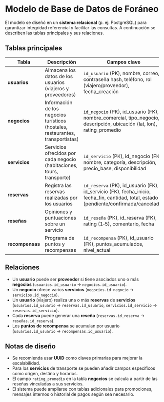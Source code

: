 # Modelo de Base de Datos de Foráneo

El modelo se diseñó en un **sistema relacional** (p. ej. PostgreSQL) para garantizar integridad referencial y facilitar las consultas.  A continuación se describen las tablas principales y sus relaciones.

## Tablas principales

| Tabla            | Descripción | Campos clave |
|------------------|-------------|--------------|
| **usuarios**     | Almacena los datos de los usuarios (viajeros y proveedores) | `id_usuario` (PK), nombre, correo, contraseña hash, teléfono, rol (viajero/proveedor), fecha_creación |
| **negocios**     | Información de los negocios turísticos (hostales, restaurantes, transportistas) | `id_negocio` (PK), id_usuario (FK), nombre_comercial, tipo_negocio, descripción, ubicación (lat, lon), rating_promedio |
| **servicios**    | Servicios ofrecidos por cada negocio (habitaciones, tours, transporte) | `id_servicio` (PK), id_negocio (FK), nombre, categoría, descripción, precio_base, disponibilidad |
| **reservas**     | Registra las reservas realizadas por los usuarios | `id_reserva` (PK), id_usuario (FK), id_servicio (FK), fecha_inicio, fecha_fin, cantidad, total, estado (pendiente/confirmada/cancelada) |
| **reseñas**      | Opiniones y puntuaciones sobre un servicio | `id_reseña` (PK), id_reserva (FK), rating (1‑5), comentario, fecha |
| **recompensas**  | Programa de puntos y recompensas | `id_recompensa` (PK), id_usuario (FK), puntos_acumulados, nivel_actual |

## Relaciones

- Un **usuario** puede ser **proveedor** si tiene asociados uno o más **negocios** (`usuarios.id_usuario` → `negocios.id_usuario`).
- Un **negocio** ofrece varios **servicios** (`negocios.id_negocio` → `servicios.id_negocio`).
- Un **usuario** (viajero) realiza una o más **reservas** de **servicios** (`usuarios.id_usuario` → `reservas.id_usuario`, `servicios.id_servicio` → `reservas.id_servicio`).
- Cada **reserva** puede generar una **reseña** (`reservas.id_reserva` → `reseñas.id_reserva`).
- Los **puntos de recompensa** se acumulan por usuario (`usuarios.id_usuario` → `recompensas.id_usuario`).

## Notas de diseño

- Se recomienda usar **UUID** como claves primarias para mejorar la escalabilidad.
- Para los **servicios** de transporte se pueden añadir campos específicos como origen, destino y horarios.
- El campo `rating_promedio` en la tabla **negocios** se calcula a partir de las reseñas vinculadas a sus servicios.
- El sistema puede ampliarse con tablas adicionales para promociones, mensajes internos o historial de pagos según sea necesario.
